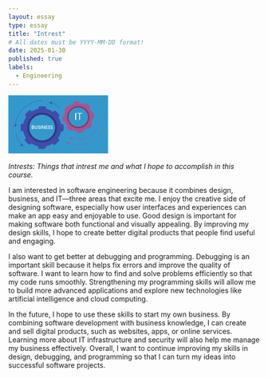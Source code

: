 ```yaml
---
layout: essay
type: essay
title: "Intrest"
# All dates must be YYYY-MM-DD format!
date: 2025-01-30
published: true
labels:
  - Engineering
---
```


<img width="200px" class="rounded float-start pe-4" src="../img/picture.png">

*Intrests: Things that intrest me and what I hope to accomplish in this course.*


I am interested in software engineering because it combines design, business, and IT—three areas that excite me. I enjoy the creative side of designing software, especially how user interfaces and experiences can make an app easy and enjoyable to use. Good design is important for making software both functional and visually appealing. By improving my design skills, I hope to create better digital products that people find useful and engaging.  

I also want to get better at debugging and programming. Debugging is an important skill because it helps fix errors and improve the quality of software. I want to learn how to find and solve problems efficiently so that my code runs smoothly. Strengthening my programming skills will allow me to build more advanced applications and explore new technologies like artificial intelligence and cloud computing.  

In the future, I hope to use these skills to start my own business. By combining software development with business knowledge, I can create and sell digital products, such as websites, apps, or online services. Learning more about IT infrastructure and security will also help me manage my business effectively. Overall, I want to continue improving my skills in design, debugging, and programming so that I can turn my ideas into successful software projects.

